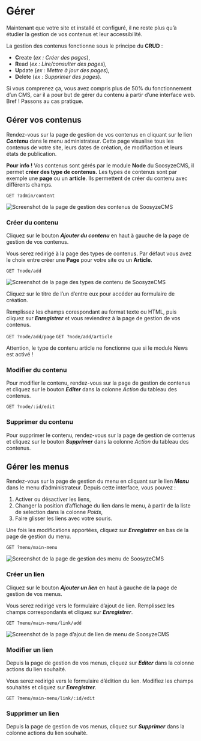 ﻿# Gérer

Maintenant que votre site et installé et configuré, il ne reste plus qu’à étudier la gestion de vos contenus et leur accessibilité.

La gestion des contenus fonctionne sous le principe du **CRUD** :

* **C**reate (*ex :  Créer des pages*),
* **R**ead (*ex : Lire/consulter des pages*),
* **U**pdate (*ex : Mettre à jour des pages*),
* **D**elete (*ex : Supprimer des pages*).

Si vous comprenez ça, vous avez compris plus de 50% du fonctionnement d’un CMS, car il a pour but de gérer du contenu à partir d’une interface web. Bref ! Passons au cas pratique.

## Gérer vos contenus

Rendez-vous sur la page de gestion de vos contenus en cliquant sur le lien **_Contenu_** dans le menu administrateur. Cette page visualise tous les contenus de votre site, leurs dates de création, de modifiaction et leurs états de publication.

**Pour info !** Vos contenus sont gérés par le module **Node** du SoosyzeCMS, il permet **créer des type de contenus.** Les types de contenus sont par exemple une **page** ou un **article**. Ils permettent de créer du contenu avec différents champs.

`GET ?admin/content`

![Screenshot de la page de gestion des contenus de SoosyzeCMS](https://soosyze.com/assets/user/soosyze-node_index-desktop.png)

### Créer du contenu

Cliquez sur le bouton **_Ajouter du contenu_** en haut à gauche de la page de gestion de vos contenus.

Vous serez redirigé à la page des types de contenus. Par défaut vous avez le choix entre créer une **Page** pour votre site ou un **Article**.

`GET ?node/add`

![Screenshot de la page des types de contenu de SoosyzeCMS](https://soosyze.com/assets/user/soosyze-node_add-desktop.png)

Cliquez sur le titre de l’un d’entre eux pour accéder au formulaire de création.

Remplissez les champs corespondant au format texte ou HTML, puis cliquez sur **_Enregistrer_** et vous reviendrez à la page de gestion de vos contenus.

`GET ?node/add/page`
`GET ?node/add/article`

Attention, le type de contenu article ne fonctionne que si le module News est activé !

### Modifier du contenu

Pour modifier le contenu, rendez-vous sur la page de gestion de contenus et cliquez sur le bouton **_Editer_**  dans la colonne _Action_ du tableau des contenus.

`GET ?node/:id/edit`

### Supprimer du contenu

Pour supprimer le contenu, rendez-vous sur la page de gestion de contenus et cliquez sur le bouton **_Supprimer_**  dans la colonne _Action_ du tableau des contenus.

## Gérer les menus

Rendez-vous sur la page de gestion du menu en cliquant sur le lien **_Menu_** dans le menu d’administrateur. Depuis cette interface, vous pouvez :

1.  Activer ou désactiver les liens,
2.  Changer la position d’affichage du lien dans le menu, à partir de la liste de selection dans la colonne _Poids_,
3.  Faire glisser les liens avec votre souris.

Une fois les modifications apportées, cliquez sur **_Enregistrer_** en bas de la page de gestion du menu.

`GET ?menu/main-menu`

![Screenshot de la page de gestion des menu de SoosyzeCMS](https://soosyze.com/assets/user/soosyze-menu_show-desktop.png)

### Créer un lien

Cliquez sur le bouton **_Ajouter un lien_** en haut à gauche de la page de gestion de vos menus.

Vous serez redirigé vers le formulaire d’ajout de lien. Remplissez les champs correspondants et cliquez sur **_Enregistrer_**.

`GET ?menu/main-menu/link/add`

![Screenshot de la page d’ajout de lien de menu de SoosyzeCMS](https://soosyze.com/assets/user/soosyze-menu_link_create-desktop.png)

### Modifier un lien

Depuis la page de gestion de vos menus, cliquez sur **_Editer_** dans la colonne actions du lien souhaité.

Vous serez redirigé vers le formulaire d’édition du lien. Modifiez les champs souhaités et cliquez sur **_Enregistrer_**.

`GET ?menu/main-menu/link/:id/edit`

### Supprimer un lien

Depuis la page de gestion de vos menus, cliquez sur **_Supprimer_** dans la colonne actions du lien souhaité.
